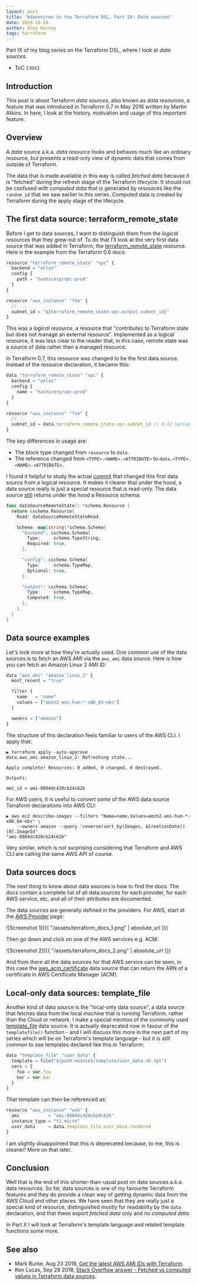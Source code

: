 ```yaml
---
layout: post
title: "Adventures in the Terraform DSL, Part IX: Data sources"
date: 2019-10-20
author: Alex Harvey
tags: terraform
---
```


Part IX of my blog series on the Terraform DSL, where I look at _data sources_.

* ToC
{:toc}

## Introduction

This post is about Terraform _data sources_, also known as _data resources_, a feature that was introduced in Terraform 0.7 in May 2016 written by Martin Atkins. In here, I look at the history, motivation and usage of this important feature.

## Overview

A _data source_ a.k.a. _data resource_ looks and behaves much like an ordinary resource, but presents a read-only view of dynamic data that comes from outside of Terraform.

The data that is made available in this way is called _fetched data_ because it is "fetched" during the refresh stage of the Terraform lifecycle. It should not be confused with _computed data_ that is generated by resources like the `random_id` that we saw earlier in this series. Computed data is created by Terraform during the apply stage of the lifecycle.

## The first data source: terraform_remote_state

Before I get to data sources, I want to distinguish them from the _logical resources_ that they grew out of. To do that I'll look at the very first data source that was added in Terraform, the [terraform_remote_state](https://www.terraform.io/docs/providers/terraform/d/remote_state.html) resource. Here is the example from the Terraform 0.6 docs:

```js
resource "terraform_remote_state" "vpc" {
  backend = "atlas"
  config {
    path = "hashicorp/vpc-prod"
  }
}

resource "aws_instance" "foo" {
  // ...
  subnet_id = "${terraform_remote_state.vpc.output.subnet_id}"
}
```

This was a _logical resource_, a resource that "contributes to Terraform state but does not manage an external resource". Implemented as a logical resource, it was less clear to the reader that, in this case, remote state was a source of data rather than a managed resource.

In Terraform 0.7, this resource was changed to be the first data source. Instead of the resource declaration, it became this:

```js
data "terraform_remote_state" "vpc" {
  backend = "atlas"
  config {
    name = "hashicorp/vpc-prod"
  }
}

resource "aws_instance" "foo" {
  // ...
  subnet_id = data.terraform_remote_state.vpc.subnet_id // 0.12 syntax here.
}
```

The key differences in usage are:

- The block type changed from `resource` to `data`.
- The reference changed from `<TYPE>.<NAME>.<ATTRIBUTE>` to `data.<TYPE>.<NAME>.<ATTRIBUTE>`.

I found it helpful to study the actual [commit](https://github.com/hashicorp/terraform/commit/3eb4a89104ba6c41f305af425ce91f19d4f35f4c) that changed this first data source from a logical resource. It makes it clearer that under the hood, a data source really is just a special resource that is read-only. The data source [still](https://github.com/hashicorp/terraform/blob/3eb4a89104ba6c41f305af425ce91f19d4f35f4c/builtin/providers/terraform/data_source_state.go#L11-L32) returns under the hood a Resource schema:

```go
func dataSourceRemoteState() *schema.Resource {
  return &schema.Resource{
    Read: dataSourceRemoteStateRead,

    Schema: map[string]*schema.Schema{
      "backend": &schema.Schema{
        Type:     schema.TypeString,
        Required: true,
      },

      "config": &schema.Schema{
        Type:     schema.TypeMap,
        Optional: true,
      },

      "output": &schema.Schema{
        Type:     schema.TypeMap,
        Computed: true,
      },
    },
  }
}
```

## Data source examples

Let's look more at how they're actually used. One common use of the data sources is to fetch an AWS AMI via the `aws_ami` data source. Here is how you can fetch an Amazon Linux 2 AMI ID:

```js
data "aws_ami" "amazon_linux_2" {
  most_recent = "true"

  filter {
    name   = "name"
    values = ["amzn2-ami-hvm-*-x86_64-ebs"]
  }

  owners = ["amazon"]
}
```

The structure of this declaration feels familiar to users of the AWS CLI. I apply that:

```text
▶ terraform apply -auto-approve
data.aws_ami.amazon_linux_2: Refreshing state...

Apply complete! Resources: 0 added, 0 changed, 0 destroyed.

Outputs:

ami_id = ami-0804dc420cb24c62b
```

For AWS users, it is useful to convert some of the AWS data source Terraform declarations into AWS CLI:

```text
▶ aws ec2 describe-images --filters "Name=name,Values=amzn2-ami-hvm-*-x86_64-ebs" \
    --owners amazon --query 'reverse(sort_by(Images, &CreationDate))[0].ImageId'
"ami-0804dc420cb24c62b"
```

Very similar, which is not surprising considering that Terraform and AWS CLI are calling the same AWS API of course.

## Data sources docs

The next thing to know about data sources is how to find the docs. The docs contain a complete list of all data sources for each provider, for each AWS service, etc, and all of their attributes are documented.

The data sources are generally defined in the providers. For AWS, start at the [AWS Provider](https://www.terraform.io/docs/providers/aws/index.html) page:

![Screenshot 1]({{ "/assets/terraform_docs_1.png" | absolute_url }})

Then go down and click on one of the AWS services e.g. ACM:

![Screenshot 2]({{ "/assets/terraform_docs_2.png" | absolute_url }})

And from there all the data sources for that AWS service can be seen, in this case the [aws_acm_certificate](https://www.terraform.io/docs/providers/aws/d/acm_certificate.html) data source that can return the ARN of a certificate in AWS Certificate Manager (ACM).

## Local-only data sources: template_file

Another kind of data source is the "local-only data source", a data source that fetches data from the local machine that is running Terraform, rather than the Cloud or network. I make a special mention of the commonly used [template_file](https://www.terraform.io/docs/providers/template/d/file.html) data source. It is actually deprecated now in favour of the `templatefile()` function - and I will discuss this more in the next part of my series which will be on Terraform's template language - but it is still common to see templates declared like this in Terraform:

```js
data "template_file" "user_data" {
  template = file("${path.module}/template/user_data.sh.tpl")
  vars = {
    foo = var.foo
    bar = var.bar
  }
}
```

That template can then be referenced as:

```js
resource "aws_instance" "web" {
  ami           = "ami-0804dc420cb24c62b"
  instance_type = "t2.micro"
  user_data     = data.template_file.user_data.rendered
}
```

I am slightly disappointed that this is deprecated because, to me, this is cleaner! More on that later.

## Conclusion

Well that is the end of this shorter-than-usual post on data sources a.k.a. data resources. So far, data sources is one of my favourite Terraform features and they do provide a clean way of getting dynamic data from the AWS Cloud and other places. We have seen that they are really just a special kind of resource, distinguished mostly for readability by the `data` declaration, and that these export _fetched data_ only and no _computed data_.

In Part X I will look at Terraform's template language and related template functions some more.

## See also

- Mark Burke, Aug 23 2018, [Get the latest AWS AMI IDs with Terraform](https://letslearndevops.com/2018/08/23/terraform-get-latest-centos-ami/).
- Ken Lucas, Sep 28 2018, [Stack Overflow answer - Fetched vs computed values in Terraform data sources](https://stackoverflow.com/a/52561313/3787051).
